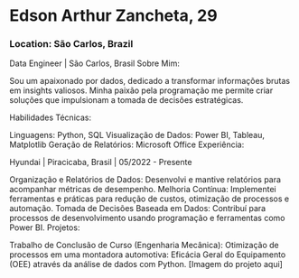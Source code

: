 # Edson Arthur Zancheta, 29

### Location: São Carlos, Brazil

Data Engineer | São Carlos, Brasil
Sobre Mim:

Sou um apaixonado por dados, dedicado a transformar informações brutas em insights valiosos. Minha paixão pela programação me permite criar soluções que impulsionam a tomada de decisões estratégicas.

Habilidades Técnicas:

Linguagens: Python, SQL
Visualização de Dados: Power BI, Tableau, Matplotlib
Geração de Relatórios: Microsoft Office
Experiência:

Hyundai | Piracicaba, Brasil | 05/2022 - Presente

Organização e Relatórios de Dados: Desenvolvi e mantive relatórios para acompanhar métricas de desempenho.
Melhoria Contínua: Implementei ferramentas e práticas para redução de custos, otimização de processos e automação.
Tomada de Decisões Baseada em Dados: Contribuí para processos de desenvolvimento usando programação e ferramentas como Power BI.
Projetos:

Trabalho de Conclusão de Curso (Engenharia Mecânica): Otimização de processos em uma montadora automotiva: Eficácia Geral do Equipamento (OEE) através da análise de dados com Python. [Imagem do projeto aqui]


